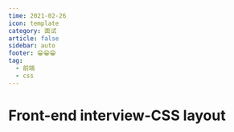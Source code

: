 ```yaml
---
time: 2021-02-26
icon: template
category: 面试
article: false
sidebar: auto
footer: 😁😁😁
tag:
  - 前端
  - css
---
```


# Front-end interview-CSS layout